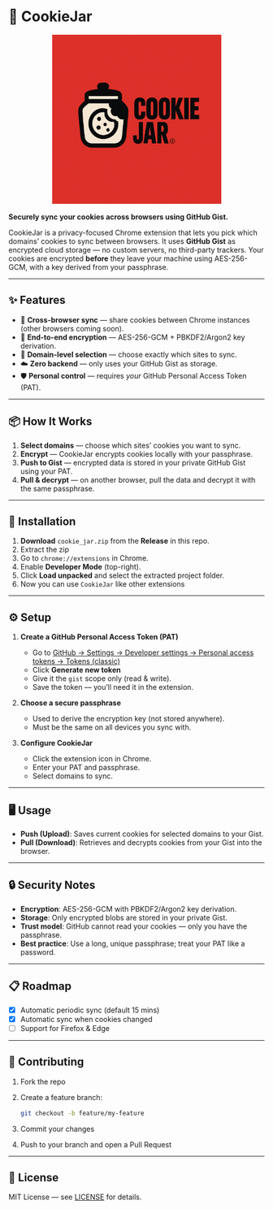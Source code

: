 # 🍪 CookieJar

<p align="center">
  <img src="./public/logo.png" alt="CookieJar Logo" width="333">
</p>

**Securely sync your cookies across browsers using GitHub Gist.**

CookieJar is a privacy-focused Chrome extension that lets you pick which domains’ cookies to sync between browsers. It uses **GitHub Gist** as encrypted cloud storage — no custom servers, no third-party trackers. Your cookies are encrypted **before** they leave your machine using AES-256-GCM, with a key derived from your passphrase.

---

## ✨ Features

* 🔄 **Cross-browser sync** — share cookies between Chrome instances (other browsers coming soon).
* 🔐 **End-to-end encryption** — AES-256-GCM + PBKDF2/Argon2 key derivation.
* 🎯 **Domain-level selection** — choose exactly which sites to sync.
* ☁️ **Zero backend** — only uses your GitHub Gist as storage.
* 🛡 **Personal control** — requires *your* GitHub Personal Access Token (PAT).

---

## 📦 How It Works

1. **Select domains** — choose which sites’ cookies you want to sync.
2. **Encrypt** — CookieJar encrypts cookies locally with your passphrase.
3. **Push to Gist** — encrypted data is stored in your private GitHub Gist using your PAT.
4. **Pull & decrypt** — on another browser, pull the data and decrypt it with the same passphrase.

---

## 🚀 Installation

1. **Download** `cookie_jar.zip` from the **Release** in this repo.
2. Extract the zip
3. Go to `chrome://extensions` in Chrome.
4. Enable **Developer Mode** (top-right).
5. Click **Load unpacked** and select the extracted project folder.
6. Now you can use `CookieJar` like other extensions

---

## ⚙️ Setup

1. **Create a GitHub Personal Access Token (PAT)**

   * Go to [GitHub → Settings → Developer settings → Personal access tokens → Tokens (classic)](https://github.com/settings/tokens)
   * Click **Generate new token**
   * Give it the `gist` scope only (read & write).
   * Save the token — you’ll need it in the extension.

2. **Choose a secure passphrase**

   * Used to derive the encryption key (not stored anywhere).
   * Must be the same on all devices you sync with.

3. **Configure CookieJar**

   * Click the extension icon in Chrome.
   * Enter your PAT and passphrase.
   * Select domains to sync.

---

## 🖥 Usage

* **Push (Upload)**: Saves current cookies for selected domains to your Gist.
* **Pull (Download)**: Retrieves and decrypts cookies from your Gist into the browser.

---

## 🔒 Security Notes

* **Encryption**: AES-256-GCM with PBKDF2/Argon2 key derivation.
* **Storage**: Only encrypted blobs are stored in your private Gist.
* **Trust model**: GitHub cannot read your cookies — only you have the passphrase.
* **Best practice**: Use a long, unique passphrase; treat your PAT like a password.

---

## 📋 Roadmap

* [x] Automatic periodic sync (default 15 mins)
* [x] Automatic sync when cookies changed 
* [ ] Support for Firefox & Edge

---

## 🤝 Contributing

1. Fork the repo
2. Create a feature branch:

   ```bash
   git checkout -b feature/my-feature
   ```
3. Commit your changes
4. Push to your branch and open a Pull Request

---

## 📜 License

MIT License — see [LICENSE](./LICENSE) for details.
